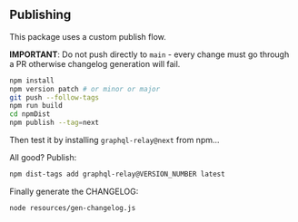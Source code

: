 ## Publishing

This package uses a custom publish flow.

**IMPORTANT**: Do not push directly to `main` - every change must go through a PR
otherwise changelog generation will fail.

```sh
npm install
npm version patch # or minor or major
git push --follow-tags
npm run build
cd npmDist
npm publish --tag=next
```

Then test it by installing `graphql-relay@next` from npm...

All good? Publish:

```sh
npm dist-tags add graphql-relay@VERSION_NUMBER latest
```

Finally generate the CHANGELOG:

```sh
node resources/gen-changelog.js
```
